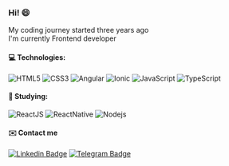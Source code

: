 ### Hi! :smile:

My coding journey started three years ago 
<br />
I'm currently Frontend developer


####  :computer: Technologies:
![HTML5](https://img.shields.io/badge/-HTML5-E34F26?style=flat-square&logo=html5&logoColor=white)
![CSS3](https://img.shields.io/badge/-CSS3-1572B6?style=flat-square&logo=css3)
![Angular](https://img.shields.io/badge/-Angular-DD0031?style=flat-square&logo=angular)
![Ionic](https://img.shields.io/badge/-Ionic-3880FF?style=flat-square&logo=ionic&logoColor=white)
![JavaScript](https://img.shields.io/badge/-JavaScript-35383E?style=flat-square&logo=javascript)
![TypeScript](https://img.shields.io/badge/-TypeScript-007ACC?style=flat-square&logo=typescript)


#### :rocket: Studying:
![ReactJS](https://img.shields.io/badge/-ReactJS-2A2C2E?style=flat-square&logo=react)
![ReactNative](https://img.shields.io/badge/-ReactNative-111330?style=flat-square&logo=react)
![Nodejs](https://img.shields.io/badge/-NodeJS-339933?style=flat-square&logo=Node.js&logoColor=white)

#### :envelope: Contact me

[![Linkedin
Badge](https://img.shields.io/badge/-Linkedin-blue?style=flat-square&logo=Linkedin&logoColor=white&target=_blank&link=https://www.linkedin.com/in/krochas/)](https://www.linkedin.com/in/krochas/) [![Telegram
Badge](https://img.shields.io/badge/-Telegram-2EA2D5?style=flat-square&logo=Telegram&logoColor=white&link=https://t.me/KRochaS)](https://t.me/KRochaS)
